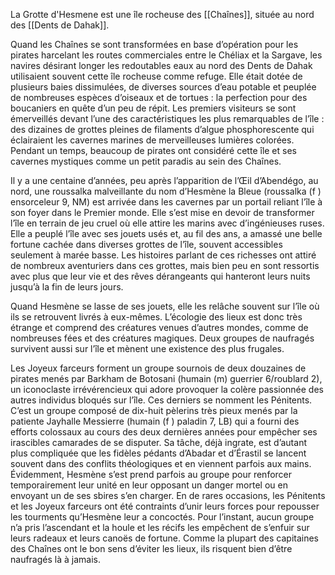 La Grotte d'Hesmene est une île rocheuse des [[Chaînes]], située au nord des [[Dents de Dahak]].

Quand les Chaînes se sont transformées en base d’opération pour les pirates harcelant les routes commerciales entre le Chéliax et la Sargave, les navires désirant longer les redoutables eaux au nord des Dents de Dahak utilisaient souvent cette île rocheuse comme refuge. Elle était dotée de plusieurs baies dissimulées, de diverses sources d’eau potable et peuplée de nombreuses espèces d’oiseaux et de tortues : la perfection pour des boucaniers en quête d’un peu de répit. Les premiers visiteurs se sont émerveillés devant l’une des caractéristiques les plus remarquables de l’île : des dizaines de grottes pleines de filaments d’algue phosphorescente qui éclairaient les cavernes marines de merveilleuses lumières colorées. Pendant un temps, beaucoup de pirates ont considéré cette île et ses cavernes mystiques comme un petit paradis au sein des Chaînes.

Il y a une centaine d’années, peu après l’apparition de l’Œil d’Abendégo, au nord, une roussalka malveillante du nom d’Hesmène la Bleue (roussalka (f ) ensorceleur 9, NM) est arrivée dans les cavernes par un portail reliant l’île à son foyer dans le Premier monde. Elle s’est mise en devoir de transformer l’île en terrain de jeu cruel où elle attire les marins avec d’ingénieuses ruses. Elle a peuplé l’île avec ses jouets usés et, au fil des ans, a amassé une belle fortune cachée dans diverses grottes de l’île, souvent accessibles seulement à marée basse. Les histoires parlant de ces richesses ont attiré de nombreux aventuriers dans ces grottes, mais bien peu en sont ressortis avec plus que leur vie et des rêves dérangeants qui hanteront leurs nuits jusqu’à la fin de leurs jours.

Quand Hesmène se lasse de ses jouets, elle les relâche souvent sur l’île où ils se retrouvent livrés à eux-mêmes. L’écologie des lieux est donc très étrange et comprend des créatures venues d’autres mondes, comme de nombreuses fées et des créatures magiques. Deux groupes de naufragés survivent aussi sur l’île et mènent une existence des plus frugales.

Les Joyeux farceurs forment un groupe sournois de deux douzaines de pirates menés par Barkham de Botosani (humain (m) guerrier 6/roublard 2), un iconoclaste irrévérencieux qui adore provoquer la colère passionnée des autres individus bloqués sur l’île.
Ces derniers se nomment les Pénitents. C’est un groupe composé de dix-huit pèlerins très pieux menés par la patiente Jayhalle Messierre (humain (f ) paladin 7, LB) qui a fourni des efforts colossaux au cours des deux dernières années pour empêcher ses irascibles camarades de se disputer. Sa tâche, déjà ingrate, est d’autant plus compliquée que les fidèles pédants d’Abadar et d’Érastil se lancent souvent dans des conflits théologiques et en viennent parfois aux mains. Évidemment, Hesmène s’est prend parfois au groupe pour renforcer temporairement leur unité en leur opposant un danger mortel ou en envoyant un de ses sbires s’en charger. En de rares occasions, les Pénitents et les Joyeux farceurs ont été contraints d’unir leurs forces pour repousser les tourments qu’Hesmène leur a concoctés. Pour l’instant, aucun groupe n’a pris l’ascendant et la houle et les récifs les empêchent de s’enfuir sur leurs radeaux et leurs canoës de fortune. Comme la plupart des capitaines des Chaînes ont le bon sens d’éviter les lieux, ils risquent bien d’être naufragés là à jamais.